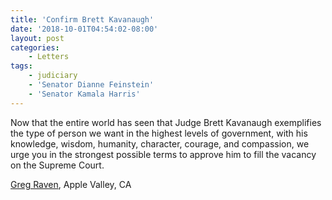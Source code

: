 ```yaml
---
title: 'Confirm Brett Kavanaugh'
date: '2018-10-01T04:54:02-08:00'
layout: post
categories:
    - Letters
tags:
    - judiciary
    - 'Senator Dianne Feinstein'
    - 'Senator Kamala Harris'
---
```


Now that the entire world has seen that Judge Brett Kavanaugh exemplifies the type of person we want in the highest levels of government, with his knowledge, wisdom, humanity, character, courage, and compassion, we urge you in the strongest possible terms to approve him to fill the vacancy on the Supreme Court.

[Greg Raven](https://www.gregraven.org), Apple Valley, CA